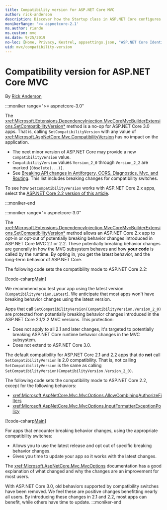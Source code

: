 ```yaml
---
title: Compatibility version for ASP.NET Core MVC
author: rick-anderson
description: Discover how the Startup class in ASP.NET Core configures services and the app's request pipeline.
monikerRange: '>= aspnetcore-2.1'
ms.author: riande
ms.custom: mvc
ms.date: 9/25/2019
no-loc: [Home, Privacy, Kestrel, appsettings.json, "ASP.NET Core Identity", cookie, Cookie, Blazor, "Blazor Server", "Blazor WebAssembly", "Identity", "Let's Encrypt", Razor, SignalR]
uid: mvc/compatibility-version
---
```

# Compatibility version for ASP.NET Core MVC

By [Rick Anderson](https://twitter.com/RickAndMSFT)

:::moniker range=">= aspnetcore-3.0"

The <xref:Microsoft.Extensions.DependencyInjection.MvcCoreMvcBuilderExtensions.SetCompatibilityVersion*> method is a no-op for ASP.NET Core 3.0 apps. That is, calling `SetCompatibilityVersion` with any value of <xref:Microsoft.AspNetCore.Mvc.CompatibilityVersion> has no impact on the application.

* The next minor version of ASP.NET Core may provide a new `CompatibilityVersion` value.
* `CompatibilityVersion` values `Version_2_0` through `Version_2_2` are marked `[Obsolete(...)]`.
* See [Breaking API changes in Antiforgery, CORS, Diagnostics, Mvc, and Routing](https://github.com/aspnet/Announcements/issues/387). This list includes breaking changes for compatibility switches.

To see how `SetCompatibilityVersion` works with ASP.NET Core 2.x apps, select the [ASP.NET Core 2.2 version of this article](?view=aspnetcore-2.2).

:::moniker-end

:::moniker range="< aspnetcore-3.0"

The <xref:Microsoft.Extensions.DependencyInjection.MvcCoreMvcBuilderExtensions.SetCompatibilityVersion*> method allows an ASP.NET Core 2.x app to opt-in or opt-out of potentially breaking behavior changes introduced in ASP.NET Core MVC 2.1 or 2.2. These potentially breaking behavior changes are generally in how the MVC subsystem behaves and how **your code** is called by the runtime. By opting in, you get the latest behavior, and the long-term behavior of ASP.NET Core.

The following code sets the compatibility mode to ASP.NET Core 2.2:

[!code-csharp[Main](compatibility-version/samples/2.x/CompatibilityVersionSample/Startup.cs?name=snippet1)]

We recommend you test your app using the latest version (`CompatibilityVersion.Latest`). We anticipate that most apps won't have breaking behavior changes using the latest version.

Apps that call `SetCompatibilityVersion(CompatibilityVersion.Version_2_0)` are protected from potentially breaking behavior changes introduced in the ASP.NET Core 2.1/2.2 MVC versions. This protection:

* Does not apply to all 2.1 and later changes, it's targeted to potentially breaking ASP.NET Core runtime behavior changes in the MVC subsystem.
* Does not extend to ASP.NET Core 3.0.

The default compatibility for ASP.NET Core 2.1 and 2.2 apps that do **not** call `SetCompatibilityVersion` is 2.0 compatibility. That is, not calling `SetCompatibilityVersion` is the same as calling `SetCompatibilityVersion(CompatibilityVersion.Version_2_0)`.

The following code sets the compatibility mode to ASP.NET Core 2.2, except for the following behaviors:

* <xref:Microsoft.AspNetCore.Mvc.MvcOptions.AllowCombiningAuthorizeFilters>
* <xref:Microsoft.AspNetCore.Mvc.MvcOptions.InputFormatterExceptionPolicy>

[!code-csharp[Main](compatibility-version/samples/2.x/CompatibilityVersionSample/Startup2.cs?name=snippet1)]

For apps that encounter breaking behavior changes, using the appropriate compatibility switches:

* Allows you to use the latest release and opt out of specific breaking behavior changes.
* Gives you time to update your app so it works with the latest changes.

The <xref:Microsoft.AspNetCore.Mvc.MvcOptions> documentation has a good explanation of what changed and why the changes are an improvement for most users.

With ASP.NET Core 3.0, old behaviors supported by compatibility switches have been removed. We feel these are positive changes benefitting nearly all users. By introducing these changes in 2.1 and 2.2, most apps can benefit, while others have time to update.
:::moniker-end
